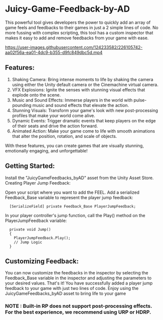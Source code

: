 # Juicy-Game-Feedback-by-AD
This powerful tool gives developers the power to quickly add an array of game feels and feedbacks to their games in just a 2 simple lines of code.
No more fussing with complex scripting, this tool has a custom inspector that makes it easy to add and remove feedbacks from your game with ease.

https://user-images.githubusercontent.com/124233582/226105742-aa02f56a-ea01-4dc9-b355-d9fc849dbc5d.mp4

## Features:

1) Shaking Camera: Bring intense moments to life by shaking the camera using either the Unity default camera or the Cinemachine virtual camera.
2) VFX Explosions: Ignite the senses with stunning visual effects that explode onto the scene.
3) Music and Sound Effects: Immerse players in the world with pulse-pounding music and sound effects that elevate the action.
4) Stunning Visuals: Transform your game's look with new post-processing profiles that make your world come alive.
5) Dynamic Events: Trigger dramatic events that keep players on the edge of their seats and drive the action forward.
6) Animated Action: Make your game come to life with smooth animations that alter the position, rotation, and scale of objects.

With these features, you can create games that are visually stunning, emotionally engaging, and unforgettable!

## Getting Started:


Install the "JuicyGameFeedbacks_byAD" asset from the Unity Asset Store.
Creating Player Jump Feedback:

Open your script where you want to add the FEEL.
Add a serialized Feedback_Base variable to represent the player jump feedback:

```
  [SerializeField] private Feedback_Base PlayerJumpFeedback;
```

In your player controller's jump function, call the Play() method on the PlayerJumpFeedback variable:

```
  private void Jump()
  {
    PlayerJumpFeedback.Play();
    // Jump Logic
  }
```

## Customizing Feedback:

You can now customize the feedbacks in the inspector by selecting the Feedback_Base variable in the inspector and adjusting the parameters to your desired values.
That's it! You have successfully added a player jump feedback to your game with just two lines of code. Enjoy using the JuicyGameFeedbacks_byAD asset to bring life to your game

### NOTE : Built-in RP does not support post-processing effects. For the best experience, we recommend using URP or HDRP.
